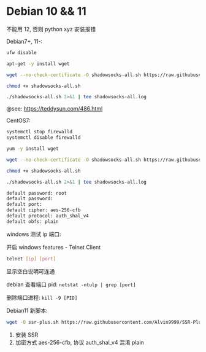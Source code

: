 # Debian 10 && 11

不能用 12, 否则 python xyz 安装报错

Debian7+, 11-:

```sh
ufw disable

apt-get -y install wget

wget --no-check-certificate -O shadowsocks-all.sh https://raw.githubusercontent.com/teddysun/shadowsocks_install/master/shadowsocks-all.sh

chmod +x shadowsocks-all.sh

./shadowsocks-all.sh 2>&1 | tee shadowsocks-all.log

```

@see: https://teddysun.com/486.html

CentOS7:

```sh
systemctl stop firewalld
systemctl disable firewalld

yum -y install wget

wget --no-check-certificate -O shadowsocks-all.sh https://raw.githubusercontent.com/teddysun/shadowsocks_install/master/shadowsocks-all.sh

chmod +x shadowsocks-all.sh

./shadowsocks-all.sh 2>&1 | tee shadowsocks-all.log
```

```sh
default password: root
default password:
default port:
default cipher: aes-256-cfb
default protocol: auth_shal_v4
default obfs: plain
```

windows 测试 ip 端口:

开启 windows features - Telnet Client

```bash
telnet [ip] [port]
```

显示空白说明可连通

debian 查看端口 pid: `netstat -ntulp | grep [port]`

删除端口进程: `kill -9 [PID]`

Debian11 新脚本:

```sh
wget -O ssr-plus.sh https://raw.githubusercontent.com/Alvin9999/SSR-Plus/main/ssr-plus.sh && chmod +x ssr-plus.sh && bash ssr-plus.sh
```

1. 安装 SSR
2. 加密方式 aes-256-cfb, 协议 auth_shal_v4 混淆 plain
